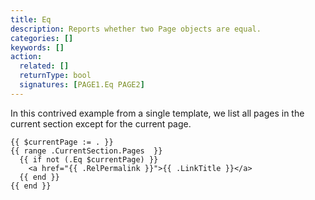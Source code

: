 ```yaml
---
title: Eq
description: Reports whether two Page objects are equal.
categories: []
keywords: []
action:
  related: []
  returnType: bool
  signatures: [PAGE1.Eq PAGE2]
---
```


In this contrived example from a single template, we list all pages in the current section except for the current page.

```go-html-template
{{ $currentPage := . }}
{{ range .CurrentSection.Pages  }}
  {{ if not (.Eq $currentPage) }}
    <a href="{{ .RelPermalink }}">{{ .LinkTitle }}</a>
  {{ end }}
{{ end }}
```
